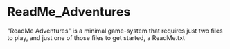 # ReadMe_Adventures
"ReadMe Adventures" is a minimal game-system that requires just two files to play, and just one of those files to get started, a ReadMe.txt
